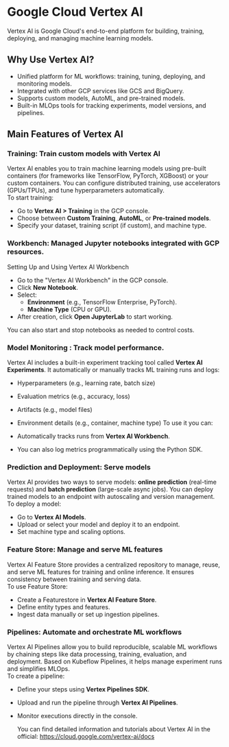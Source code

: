 # **Google Cloud Vertex AI**

Vertex AI is Google Cloud's end-to-end platform for building, training, deploying, and managing machine learning models.

## **Why Use Vertex AI?**

- Unified platform for ML workflows: training, tuning, deploying, and monitoring models.
- Integrated with other GCP services like GCS and BigQuery.
- Supports custom models, AutoML, and pre-trained models.
- Built-in MLOps tools for tracking experiments, model versions, and pipelines.

## **Main Features of Vertex AI**

### **Training**: Train custom models with Vertex AI
Vertex AI enables you to train machine learning models using pre-built containers (for frameworks like TensorFlow, PyTorch, XGBoost) or your custom containers. You can configure distributed training, use accelerators (GPUs/TPUs), and tune hyperparameters automatically.  
To start training:

- Go to **Vertex AI > Training** in the GCP console.
- Choose between **Custom Training**, **AutoML**, or **Pre-trained models**.
- Specify your dataset, training script (if custom), and machine type.

### **Workbench**: Managed Jupyter notebooks integrated with GCP resources.
Setting Up and Using Vertex AI Workbench

- Go to the "Vertex AI Workbench" in the GCP console.
- Click **New Notebook**.
- Select:
  - **Environment** (e.g., TensorFlow Enterprise, PyTorch).
  - **Machine Type** (CPU or GPU).
- After creation, click **Open JupyterLab** to start working.

You can also start and stop notebooks as needed to control costs.

### **Model Monitoring** : Track model performance.
Vertex AI includes a built-in experiment tracking tool called **Vertex AI Experiments**. It automatically or manually tracks ML training runs and logs:

  - Hyperparameters (e.g., learning rate, batch size)
  - Evaluation metrics (e.g., accuracy, loss)
  - Artifacts (e.g., model files)
  - Environment details (e.g., container, machine type)
To use it you can:

- Automatically tracks runs from **Vertex AI Workbench**.
- You can also log metrics programmatically using the Python SDK.

### **Prediction and Deployment**: Serve models
Vertex AI provides two ways to serve models: **online prediction** (real-time requests) and **batch prediction** (large-scale async jobs). You can deploy trained models to an endpoint with autoscaling and version management.  
To deploy a model:
- Go to **Vertex AI Models**.
- Upload or select your model and deploy it to an endpoint.
- Set machine type and scaling options.

### **Feature Store**: Manage and serve ML features
Vertex AI Feature Store provides a centralized repository to manage, reuse, and serve ML features for training and online inference. It ensures consistency between training and serving data.  
To use Feature Store:

- Create a Featurestore in **Vertex AI Feature Store**.
- Define entity types and features.
- Ingest data manually or set up ingestion pipelines.

### **Pipelines**: Automate and orchestrate ML workflows
Vertex AI Pipelines allow you to build reproducible, scalable ML workflows by chaining steps like data processing, training, evaluation, and deployment. Based on Kubeflow Pipelines, it helps manage experiment runs and simplifies MLOps.  
To create a pipeline:
- Define your steps using **Vertex Pipelines SDK**.
- Upload and run the pipeline through **Vertex AI Pipelines**.
- Monitor executions directly in the console.

  You can find detailed information and tutorials about Vertex AI in the official: https://cloud.google.com/vertex-ai/docs
  
